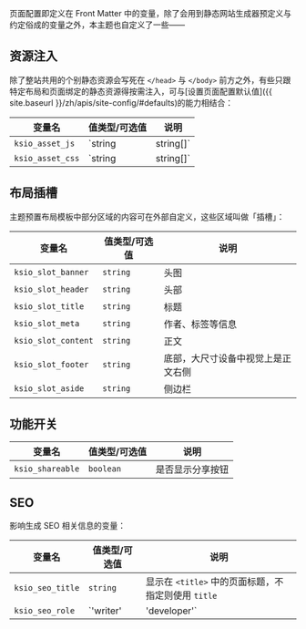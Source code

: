 页面配置即定义在 Front Matter 中的变量，除了会用到静态网站生成器预定义与约定俗成的变量之外，本主题也自定义了一些——

## 资源注入

除了整站共用的个别静态资源会写死在 `</head>` 与 `</body>` 前方之外，有些只跟特定布局和页面绑定的静态资源得按需注入，可与[设置页面配置默认值]({{ site.baseurl }}/zh/apis/site-config/#defaults)的能力相结合：

| 变量名 | 值类型/可选值 | 说明 |
| --- | --- | --- |
| `ksio_asset_js` | `string | string[]` | 省略扩展名的 JS 文件路径 |
| `ksio_asset_css` | `string | string[]` | 省略扩展名的 CSS 文件路径 |

## 布局插槽

主题预置布局模板中部分区域的内容可在外部自定义，这些区域叫做「插槽」：

| 变量名 | 值类型/可选值 | 说明 |
| ---| --- | --- |
| `ksio_slot_banner` | `string` | 头图 |
| `ksio_slot_header` | `string` | 头部 |
| `ksio_slot_title` | `string` | 标题 |
| `ksio_slot_meta` | `string` | 作者、标签等信息 |
| `ksio_slot_content` | `string` | 正文 |
| `ksio_slot_footer` | `string` | 底部，大尺寸设备中视觉上是正文右侧 |
| `ksio_slot_aside` | `string` | 侧边栏 |

## 功能开关

| 变量名 | 值类型/可选值 | 说明 |
| --- | --- | --- |
| `ksio_shareable` | `boolean` | 是否显示分享按钮 |

## SEO

影响生成 SEO 相关信息的变量：

| 变量名 | 值类型/可选值 | 说明 |
| --- | --- | --- |
| `ksio_seo_title` | `string` | 显示在 `<title>` 中的页面标题，不指定则使用 `title` |
| `ksio_seo_role` | `'writer' | 'developer'` | 根据角色生成特定的页面描述 |
